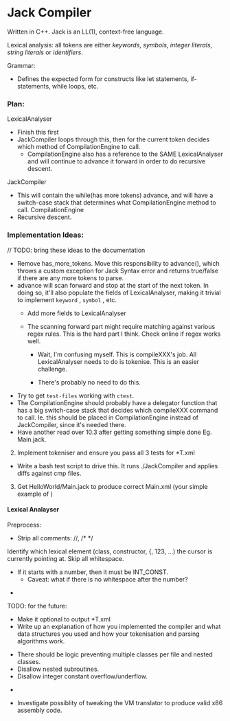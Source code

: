 # Jack Compiler

Written in C++.
Jack is an LL(1), context-free language.

Lexical analysis: all tokens are either *keywords*, *symbols*, *integer literals*, *string literals* or *identifiers*.

Grammar: 
* Defines the expected form for constructs like let statements, if-statements, while loops, etc.

### Plan:

LexicalAnalyser
* Finish this first
* JackCompiler loops through this, then for the current token decides which
  method of CompilationEngine to call.
  + CompilationEngine also has a reference to the SAME LexicalAnalyser and will continue
    to advance it forward in order to do recursive descent.

JackCompiler
* This will contain the while(has more tokens) advance, and will have a switch-case
  stack that determines what CompilationEngine method to call.
CompilationEngine
* Recursive descent.

### Implementation Ideas:

// TODO: bring these ideas to the documentation
* Remove has_more_tokens. Move this responsibility to advance(), which throws a
  custom exception for Jack Syntax error and returns true/false if there are
  any more tokens to parse.
* advance will scan forward and stop at the start of the next token. In doing so, 
  it'll also populate the fields of LexicalAnalyser, making it trivial to 
  implement `keyword` , `symbol` , etc.
  + Add more fields to LexicalAnalyser
  + The scanning forward part might require matching against various regex
    rules. This is the hard part I think. Check online if regex works well.

    - Wait, I'm confusing myself. This is compileXXX's job. All LexicalAnalyser
      needs to do is tokenise. This is an easier challenge.

    - There's probably no need to do this.
* Try to get `test-files` working with `ctest`.
* The CompilationEngine should probably have a delegator function that has a big switch-case
  stack that decides which compileXXX command to call. Ie. this should be placed
  in CompilationEngine instead of JackCompiler, since it's needed there.
* Have another read over 10.3 after getting something simple done Eg. Main.jack.

2. Implement tokeniser and ensure you pass all 3 tests for *T.xml
  - Write a bash test script to drive this. It runs ./JackCompiler and applies
    diffs against cmp files.
3. Get HelloWorld/Main.jack to produce correct Main.xml (your simple example of )

#### Lexical Analayser

Preprocess:
* Strip all comments: //, /* */

Identify which lexical element (class, constructor, {, 123, ...) the cursor is
currently pointing at. Skip all whitespace.
* If it starts with a number, then it must be INT_CONST.
  + Caveat: what if there is no whitespace after the number?
- 

TODO: for the future:
- Make it optional to output *T.xml
- Write up an explanation of how you implemented the compiler and what data structures you used and how your tokenisation and parsing algorithms work.
* There should be logic preventing multiple classes per file and nested classes.
* Disallow nested subroutines.
* Disallow integer constant overflow/underflow.
- 
* Investigate possiblity of tweaking the VM translator to produce valid x86 assembly code.
